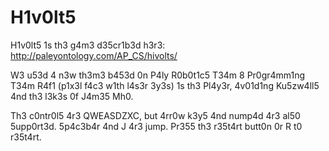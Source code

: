 H1v0lt5
=======

H1v0lt5 1s th3 g4m3 d35cr1b3d h3r3:
http://paleyontology.com/AP_CS/hivolts/

W3 u53d 4 n3w th3m3 b453d 0n P4ly R0b0t1c5 T34m 8 Pr0gr4mm1ng T34m
R4f1 (p1x3l f4c3 w1th l4s3r 3y3s) 1s th3 Pl4y3r, 4v01d1ng Ku5zw4ll5 4nd th3 l3k3s 0f J4m35 Mh0.

Th3 c0ntr0l5 4r3 QWEASDZXC, but 4rr0w k3y5 4nd nump4d 4r3 al50 5upp0rt3d. 5p4c3b4r 4nd J 4r3 jump.
Pr355 th3 r35t4rt butt0n 0r R t0 r35t4rt.
